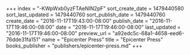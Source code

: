 +++
index = "-KWpWxb0yzFTAeNIN2pF"
sort_create_date = 1479440580
sort_last_updated = 1479440760
sort_publish_date = 1479440760
create_date = "2016-11-17T19:43:00-08:00"
publish_date = "2016-11-17T19:46:00-08:00"
date = "2016-11-17T19:46:00-08:00"
last_updated = "2016-11-17T19:46:00-08:00"
preview_url = "a92edc5c-68a1-4658-eed6-76dde31fa151"
name = "Epicenter Press"
title = "Epicenter Press"
books_publisher = "publishers/epicenter-press.md"
+++
